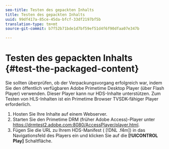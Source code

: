 ```yaml
---
seo-title: Testen des gepackten Inhalts
title: Testen des gepackten Inhalts
uuid: 99df417a-85ce-45da-bfcf-33df2197bf5b
translation-type: tm+mt
source-git-commit: b7f52b71bde1d7bf59ef51d4f6f90dfaa07e347b

---
```



# Testen des gepackten Inhalts {#test-the-packaged-content}

Sie sollten überprüfen, ob der Verpackungsvorgang erfolgreich war, indem Sie den öffentlich verfügbaren Adobe Primetime Desktop Player (über Flash Player) verwenden. Dieser Player kann nur HDS-Inhalte unterstützen. Zum Testen von HLS-Inhalten ist ein Primetime Browser TVSDK-fähiger Player erforderlich.

1. Hosten Sie Ihre Inhalte auf einem Webserver.
1. Starten Sie den Primetime DRM (früher Adobe Access)-Player unter https://drmtest2.adobe.com:8080/AccessPlayer/player.html.
1. Fügen Sie die URL zu Ihrem HDS-Manifest ( [!DNL .f4m]) in das Navigationsfeld des Players ein und klicken Sie auf die **[!UICONTROL Play]** Schaltfläche.
